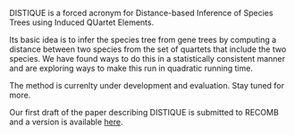 DISTIQUE is a forced acronym for Distance-based Inference of Species Trees using Induced QUartet Elements.

Its basic idea is to infer the species tree from gene trees by computing a distance between two species from the set of quartets that
include the two species. We have found ways to do this in a statistically consistent manner and are exploring ways to make this run in quadratic running time. 

The method is currenlty under development and evaluation. Stay tuned for more. 

Our first draft of the paper describing DISTIQUE is submitted to RECOMB and a version is available [here](http://esayyari.github.io/DISTIQUE).
